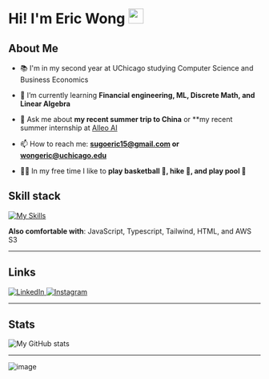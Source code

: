 <!--
Credits and references used in this README:

1) Layout ideas and section inspiration:
   https://github.com/abhisheknaiidu/awesome-github-profile-readme?tab=readme-ov-file#descriptive-

2) Skill icons (SVG badges):
   https://github.com/tandpfun/skill-icons?tab=readme-ov-file#icons-list

3) GitHub stats card:
   https://github.com/anuraghazra/github-readme-stats
-->

# Hi! I'm Eric Wong <img src="https://github.githubassets.com/images/mona-whisper.gif" height="30" />

## About Me

- 📚 I'm in my second year at UChicago studying Computer Science and Business Economics

- 🌱 I’m currently learning **Financial engineering, ML, Discrete Math, and Linear Algebra**

- 💬 Ask me about **my recent summer trip to China** or **my recent summer internship at <a href="https://alleo.ai/">Alleo AI</a>

- 📫 How to reach me: **sugoeric15@gmail.com or wongeric@uchicago.edu**

- ⛹🏻 In my free time I like to **play basketball 🏀, hike 🥾, and play pool 🎱**


## Skill stack 
<!-- Skill icons provided by skill-icons. Full icon list and names:
     https://github.com/tandpfun/skill-icons?tab=readme-ov-file#icons-list -->
[![My Skills](https://skillicons.dev/icons?i=python,c,git,tensorflow,sklearn,figma&theme=light)](https://skillicons.dev)

**Also comfortable with**: JavaScript, Typescript, Tailwind, HTML, and AWS S3

<!--
## Projects - showcase

<table>
  <tr>
    <td align="center" width="33%">
      <a href="https://github.com/maximus-soares/Projects/blob/main/AI%20Projects/Deepseek.md">
        <img src="http://learn.nextwork.org/happy_maroon_jolly_red_currant/uploads/ai-llm-deepseek_gggggggg"
             alt="DeepSeek AI Project"
             style="width:100%; height:200px; object-fit:cover;"/>
      </a>
      <br/>
      <b>DeepSeek AI Chatbot</b><br/>
      <sub>Built an LLM-powered chatbot that answers domain-specific questions in real time.</sub><br/>
      🔗 <a href="https://github.com/maximus-soares/Projects/blob/main/AI%20Projects/Deepseek.md">Repo</a>
      <br/>
      <sub>Tags: AI, LLMs, Prompt Engineering</sub>
    </td>
    <td align="center" width="33%">
      <a href="https://github.com/maximus-soares/Projects/blob/main/CICD%20Pipeline/Set%20Up%20a%20Web%20App%20in%20the%20Cloud.md">
        <img src="https://learn.nextwork.org/projects/static/aws-devops-vscode/architecture-complete.png"
             alt="CI/CD Pipeline Project"
             style="width:100%; height:200px; object-fit:cover;"/>
      </a>
      <br/>
      <b>Cloud CI/CD Pipeline</b><br/>
      <sub>Automated deployment of a web app using GitHub Actions and AWS ECS.</sub><br/>
      🔗 <a href="https://github.com/maximus-soares/Projects/blob/main/CICD%20Pipeline/Set%20Up%20a%20Web%20App%20in%20the%20Cloud.md">Repo</a>
      <br/>
      <sub>Tags: DevOps, Docker, GitHub Actions</sub>
    </td>
    <td align="center" width="33%">
      <a href="https://github.com/maximus-soares/Projects/blob/main/Networking/1%20Build%20a%20VPC.md">
        <img src="https://camo.githubusercontent.com/6b6af843159b1de02c9a7ae1908b05a29b1c2383077f1c3d38a08ac7889c81bd/687474703a2f2f6c6561726e2e6e657874776f726b2e6f72672f68617070795f6d61726f6f6e5f6a6f6c6c795f7265645f63757272616e742f75706c6f6164732f6177732d6e6574776f726b732d7670635f3266616366393237"
             alt="VPC Networking Project"
             style="width:100%; height:200px; object-fit:cover;"/>
      </a>
      <br/>
      <b>Secure AWS VPC</b><br/>
      <sub>Designed and deployed a custom VPC with public/private subnets and routing.</sub><br/>
      🔗 <a href="https://github.com/maximus-soares/Projects/blob/main/Networking/1%20Build%20a%20VPC.md">Repo</a>
      <br/>
      <sub>Tags: Networking, AWS, Security</sub>
    </td>
  </tr>
</table>
-->
---

## Links

<a href="https://www.linkedin.com/in/eric-wong-uchi/" target="blank">
  <img src="https://skillicons.dev/icons?i=linkedin" alt="LinkedIn" />
</a>
<a href="https://www.instagram.com/erw_ic/" target="blank">
  <img src="https://skillicons.dev/icons?i=instagram" alt="Instagram" />
</a>

---

## Stats
<!-- Stats card by anuraghazra/github-readme-stats
     Customization guide:
     - Hide private contributions: &count_private=true|false
     - Theme list: ?theme=gruvbox,radical,tokyonight,onedark,dracula etc.
     - Show icons: &show_icons=true
     Docs: https://github.com/anuraghazra/github-readme-stats -->
![My GitHub stats](https://github-readme-stats.vercel.app/api?username=erwic06&show_icons=true&theme=gruvbox)

---
<!--
## Links
- [**Portfolio**](In Progress!)
- [**Contact**](mailto:sugoeric15@gmail.com)
-->

![image](https://media.giphy.com/media/v1.Y2lkPTc5MGI3NjExOWlzZjRrNnNvOHg1NmdicW1tajczMzg2cTZwZ25iOWVocDBhZ2ZnNiZlcD12MV9naWZzX3NlYXJjaCZjdD1n/J93sVmfYBtsRi/giphy.gif)
